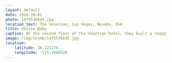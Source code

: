 ```yaml
---
layout: default
date: 2016-10-01
photo: 1475536645.jpg
location_text: The Venetian, Las Vegas, Nevada, USA
title: Venice Baby
caption: At the second floor of the Venetian hotel, they built a shopping center with a river where people could go on using gondolas! All of this just to bring Venice from Italy to Vegas!
image: /img/thumb/1475536645.jpg
location:
    latitude: 36.121174
    longitude: -115.1696526
---
```


